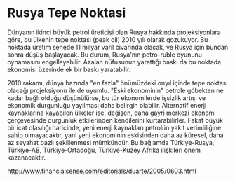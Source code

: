 # Rusya Tepe Noktasi

Dünyanın ikinci büyük petrol üreticisi olan Rusya hakkında projeksiyonlara göre, bu ülkenin tepe noktası (peak oil) 2010 yılı olarak gozukuyor. Bu noktada üretim senede 11 milyar varil civarında olacak, ve Rusya için bundan sonra düşüş başlayacak. Bu durum, Rusya'nın petro-ruble oyununu oynamasını engelleyebilir. Azalan nüfusunun yarattığı baskı da bu noktada ekonomisi üzerinde ek bir baskı yaratabilir.

2010 rakamı, dünya bazında "en fazla" önümüzdeki onyıl içinde tepe noktası olacağı projeksiyonu ile de uyumlu. "Eski ekonominin" petrole göbekten ne kadar bağlı olduğu düşünülürse, bu tür ekonomilerde işsizlik artışı ve ekonomik durgunluğu yayılması daha belirgin olabilir. Alternatif enerji kaynaklarına kayabilen ülkeler ise, değişen, daha gayri merkezi ekonomi çerçevesinde durgunluk etkilerinden kendilerini kurtarabilirler. Fakat büyük bir icat olasılığı haricinde, yeni enerji kaynakları petrolün yakıt verimliliğine sahip olmayacaktır, yani yeni ekonominin eskisinden daha az küresel, daha az seyahat bazlı şekillenmesi mümkündür. Bu bağlamda Türkiye-Rusya, Türkiye-AB, Türkiye-Ortadoğu, Türkiye-Kuzey Afrika ilişkileri önem kazanacaktır.

http://www.financialsense.com/editorials/duarte/2005/0603.html



